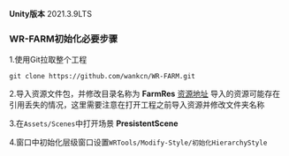 **Unity版本**  2021.3.9LTS



### WR-FARM初始化必要步骤

1.使用Git拉取整个工程
```
git clone https://github.com/wankcn/WR-FARM.git
```
2.导入资源文件包，并修改目录名称为 **FarmRes** [资源地址](https://assetstore.unity.com/packages/2d/m-farm-rpg-assets-pack-215013)
导入的资源可能存在引用丢失的情况，这里需要注意在打开工程之前导入资源并修改文件夹名称

3.在`Assets/Scenes`中打开场景 **PresistentScene**

4.窗口中初始化层级窗口设置`WRTools/Modify-Style/初始化HierarchyStyle`
